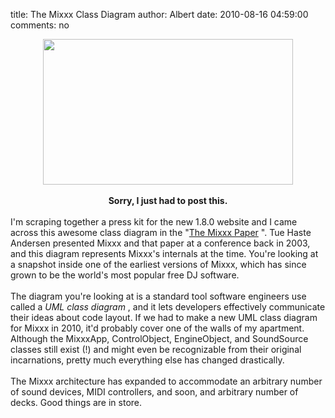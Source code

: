 title: The Mixxx Class Diagram
author: Albert
date: 2010-08-16 04:59:00
comments: no

<div class="separator" style="clear: both; text-align: center;"><a href="{static}/images/news/lolclassdiagram.png" imageanchor="1" style="margin-left: 1em; margin-right: 1em;"><img border="0" height="233" src="{static}/images/news/lolclassdiagram.png" width="400" />
</a>
</div>
<br />
<div style="text-align: center;"><b>Sorry, I just had to post this.</b>
</div>
<div style="text-align: center;"><br />
</div>
I'm scraping together a press kit for the new 1.8.0 website and I came across this awesome class diagram in the "<a href="http://haste.dk/tue/articles/nime03-mixxx.pdf">The Mixxx Paper</a>
". Tue Haste Andersen presented Mixxx and that paper at a conference back in 2003, and this diagram represents Mixxx's internals at the time. You're looking at a snapshot inside one of the earliest versions of Mixxx, which has since grown to be the world's most popular free DJ software.<br />
<br />
The diagram you're looking at is a standard tool software engineers use called a <i>UML class diagram</i>
, and it lets developers effectively communicate their ideas about code layout. If we had to make a new UML class diagram for Mixxx in 2010, it'd probably cover one of the walls of my apartment. Although the MixxxApp, ControlObject, EngineObject, and SoundSource classes still exist (!) and might even be recognizable from their original incarnations, pretty much everything else has changed drastically.<br />
<br />
The Mixxx architecture has expanded to&nbsp;accommodate an arbitrary number of sound devices, MIDI controllers, and soon, and arbitrary number of decks.&nbsp;Good things are in store.

